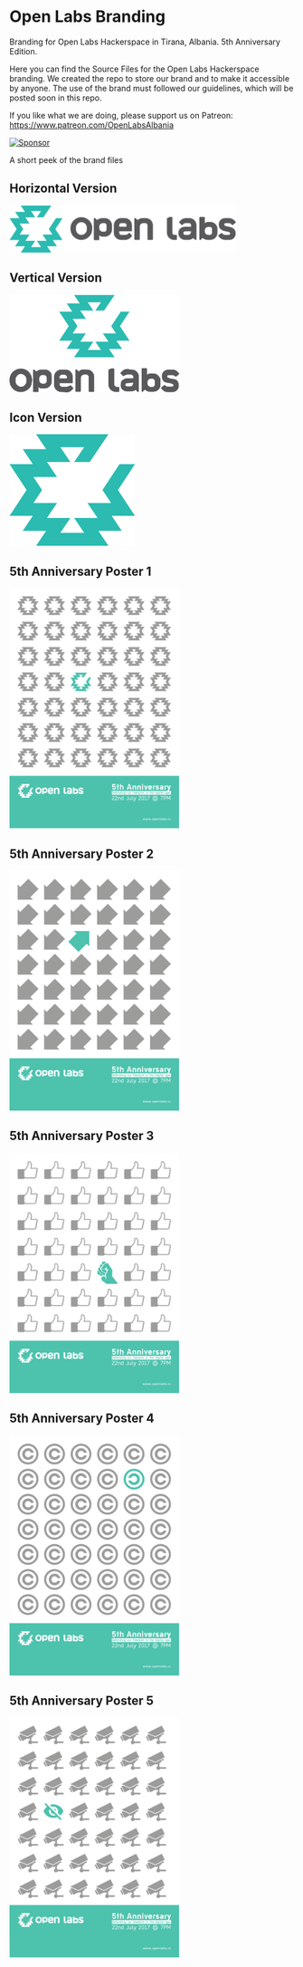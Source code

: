 # Open Labs Branding
Branding for Open Labs Hackerspace in Tirana, Albania. 5th Anniversary Edition.

Here you can find the Source Files for the Open Labs Hackerspace branding. We created the repo to store our brand and to make it accessible by anyone. The use of the brand must followed our guidelines, which will be posted soon in this repo.

If you like what we are doing, please support us on Patreon: https://www.patreon.com/OpenLabsAlbania

<a target='_blank' rel='nofollow' href='https://app.codesponsor.io/link/zHAR7wtwUVkKwfBeio82eCfE/OpenLabsHackerspace/branding'>
  <img alt='Sponsor' width='888' height='68' src='https://app.codesponsor.io/embed/zHAR7wtwUVkKwfBeio82eCfE/OpenLabsHackerspace/branding.svg' />
</a>

A short peek of the brand files

## Horizontal Version

<img src="https://raw.githubusercontent.com/OpenLabsHackerspace/branding/master/PNG/horizontal_color.png" width="400" height="83">
 
## Vertical Version

<img src="https://raw.githubusercontent.com/OpenLabsHackerspace/branding/master/PNG/vertical_color.png" width="300" height="172">

## Icon Version

<img src="https://raw.githubusercontent.com/OpenLabsHackerspace/branding/master/PNG/icon_color.png" width="222" height="197">

## 5th Anniversary Poster 1

<img src="https://raw.githubusercontent.com/OpenLabsHackerspace/branding/master/5th%20Anniversary/Poster/PNG/Poster_1.png" width="300" height="424">

## 5th Anniversary Poster 2

<img src="https://raw.githubusercontent.com/OpenLabsHackerspace/branding/master/5th%20Anniversary/Poster/PNG/Poster_2.png" width="300" height="424">

## 5th Anniversary Poster 3

<img src="https://raw.githubusercontent.com/OpenLabsHackerspace/branding/master/5th%20Anniversary/Poster/PNG/Poster_3.png" width="300" height="424">

## 5th Anniversary Poster 4

<img src="https://raw.githubusercontent.com/OpenLabsHackerspace/branding/master/5th%20Anniversary/Poster/PNG/Poster_4.png" width="300" height="424">

## 5th Anniversary Poster 5

<img src="https://raw.githubusercontent.com/OpenLabsHackerspace/branding/master/5th%20Anniversary/Poster/PNG/Poster_5.png" width="300" height="424">
